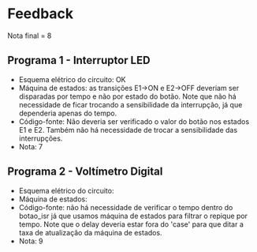 # Feedback

Nota final = 8

## Programa 1 - Interruptor LED
- Esquema elétrico do circuito: OK
- Máquina de estados: as transições E1->ON e E2->OFF deveriam ser disparadas por tempo e não por estado do botão. Note que não há necessidade de ficar trocando a sensibilidade da interrupção, já que dependeria apenas do tempo.
- Código-fonte: Não deveria ser verificado o valor do botão nos estados E1 e E2. Também não há necessidade de trocar a sensibilidade das interrupções.
- Nota: 7

## Programa 2 - Voltímetro Digital
- Esquema elétrico do circuito:
- Máquina de estados:
- Código-fonte: não há necessidade de verificar o tempo dentro do botao_isr já que usamos máquina de estados para filtrar o repique por tempo. Note que o delay deveria estar fora do 'case' para que ditar a taxa de atualização da máquina de estados.
- Nota: 9
